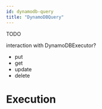 ```yaml
---
id: dynamodb-query
title: "DynamoDBQuery"
---
```


TODO

interaction with DynamoDBExecutor?

- put
- get
- update
- delete

# Execution
